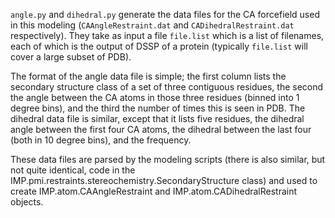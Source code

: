 `angle.py` and `dihedral.py` generate the data files for the CA forcefield
used in this modeling (`CAAngleRestraint.dat` and `CADihedralRestraint.dat`
respectively). They take as input a file `file.list` which is a list of
filenames, each of which is the output of DSSP of a protein (typically
`file.list` will cover a large subset of PDB).

The format of the angle data file is simple; the first column lists the
secondary structure class of a set of three contiguous residues, the second
the angle between the CA atoms in those three residues (binned into 1 degree
bins), and the third the number of times this is seen in PDB. The dihedral
data file is similar, except that it lists five residues, the dihedral
angle between the first four CA atoms, the dihedral between the last four
(both in 10 degree bins), and the frequency.

These data files are parsed by the modeling scripts (there is also similar, but
not quite identical, code in the
IMP.pmi.restraints.stereochemistry.SecondaryStructure class) and used to
create IMP.atom.CAAngleRestraint and IMP.atom.CADihedralRestraint objects.
